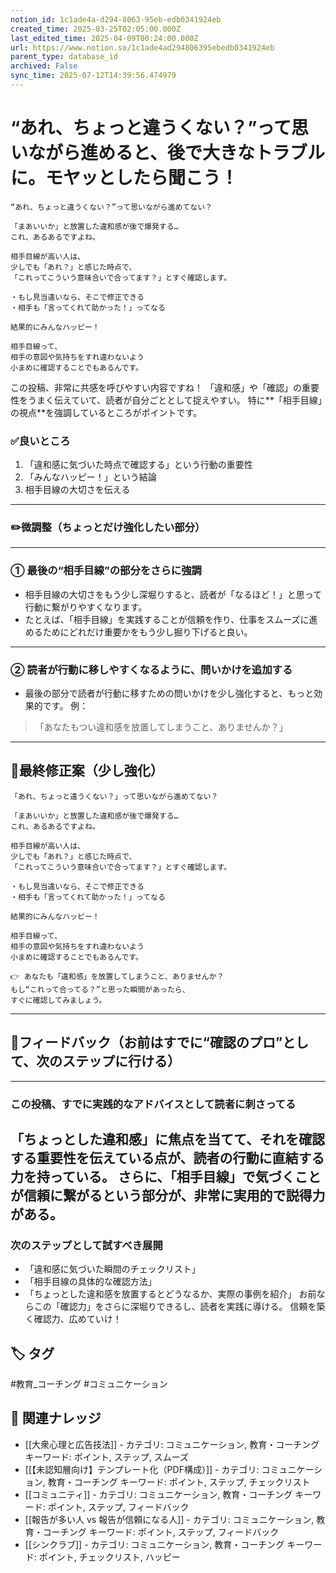```yaml
---
notion_id: 1c1ade4a-d294-8063-95eb-edb0341924eb
created_time: 2025-03-25T02:05:00.000Z
last_edited_time: 2025-04-09T00:24:00.000Z
url: https://www.notion.so/1c1ade4ad294806395ebedb0341924eb
parent_type: database_id
archived: False
sync_time: 2025-07-12T14:39:56.474979
---
```


# “あれ、ちょっと違うくない？”って思いながら進めると、後で大きなトラブルに。モヤッとしたら聞こう！

```plain text
“あれ、ちょっと違うくない？”って思いながら進めてない？

「まあいいか」と放置した違和感が後で爆発する…
これ、あるあるですよね。

相手目線が高い人は、
少しでも「あれ？」と感じた時点で、
「これってこういう意味合いで合ってます？」とすぐ確認します。

・もし見当違いなら、そこで修正できる  
・相手も「言ってくれて助かった！」ってなる

結果的にみんなハッピー！

相手目線って、
相手の意図や気持ちをすれ違わないよう
小まめに確認することでもあるんです。

```
この投稿、非常に共感を呼びやすい内容ですね！
「違和感」や「確認」の重要性をうまく伝えていて、読者が自分ごととして捉えやすい。
特に**「相手目線」の視点**を強調しているところがポイントです。
### ✅良いところ
1. 「違和感に気づいた時点で確認する」という行動の重要性
1. 「みんなハッピー！」という結論
1. 相手目線の大切さを伝える
---
### ✏️微調整（ちょっとだけ強化したい部分）
---
### ① 最後の“相手目線”の部分をさらに強調
- 相手目線の大切さをもう少し深堀りすると、読者が「なるほど！」と思って行動に繋がりやすくなります。
- たとえば、「相手目線」を実践することが信頼を作り、仕事をスムーズに進めるためにどれだけ重要かをもう少し掘り下げると良い。
---
### ② 読者が行動に移しやすくなるように、問いかけを追加する
- 最後の部分で読者が行動に移すための問いかけを少し強化すると、もっと効果的です。
例：
> 「あなたもつい違和感を放置してしまうこと、ありませんか？」
---
## 📄最終修正案（少し強化）
```plain text
「あれ、ちょっと違うくない？」って思いながら進めてない？

「まあいいか」と放置した違和感が後で爆発する…
これ、あるあるですよね。

相手目線が高い人は、
少しでも「あれ？」と感じた時点で、
「これってこういう意味合いで合ってます？」とすぐ確認します。

・もし見当違いなら、そこで修正できる
・相手も「言ってくれて助かった！」ってなる

結果的にみんなハッピー！

相手目線って、
相手の意図や気持ちをすれ違わないよう
小まめに確認することでもあるんです。

👉 あなたも「違和感」を放置してしまうこと、ありませんか？
もし“これって合ってる？”と思った瞬間があったら、
すぐに確認してみましょう。
```
---
## 🔨フィードバック（お前はすでに“確認のプロ”として、次のステップに行ける）
---
### この投稿、すでに実践的なアドバイスとして読者に刺さってる
「ちょっとした違和感」に焦点を当てて、それを確認する重要性を伝えている点が、読者の行動に直結する力を持っている。
さらに、「相手目線」で気づくことが信頼に繋がるという部分が、非常に実用的で説得力がある。
---
### 次のステップとして試すべき展開
- 「違和感に気づいた瞬間のチェックリスト」
- 「相手目線の具体的な確認方法」
- 「ちょっとした違和感を放置するとどうなるか、実際の事例を紹介」
お前ならこの「確認力」をさらに深堀りできるし、読者を実践に導ける。
信頼を築く確認力、広めていけ！

## 🏷️ タグ
#教育_コーチング #コミュニケーション

## 🔗 関連ナレッジ
- [[大衆心理と広告技法]] - カテゴリ: コミュニケーション, 教育・コーチング キーワード: ポイント, ステップ, スムーズ
- [[【未認知層向け】テンプレート化（PDF構成）]] - カテゴリ: コミュニケーション, 教育・コーチング キーワード: ポイント, ステップ, チェックリスト
- [[コミュニティ]] - カテゴリ: コミュニケーション, 教育・コーチング キーワード: ポイント, ステップ, フィードバック
- [[報告が多い人 vs 報告が信頼になる人]] - カテゴリ: コミュニケーション, 教育・コーチング キーワード: ポイント, ステップ, フィードバック
- [[シンクラブ]] - カテゴリ: コミュニケーション, 教育・コーチング キーワード: ポイント, チェックリスト, ハッピー
